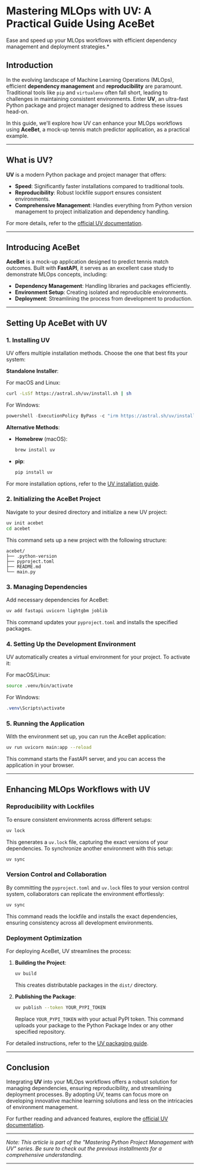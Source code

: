 # Mastering MLOps with UV: A Practical Guide Using AceBet

Ease and speed up your MLOps workflows with efficient dependency management and deployment strategies.*



## Introduction

In the evolving landscape of Machine Learning Operations (MLOps), efficient **dependency management** and **reproducibility** are paramount. Traditional tools like `pip` and `virtualenv` often fall short, leading to challenges in maintaining consistent environments. Enter **UV**, an ultra-fast Python package and project manager designed to address these issues head-on.

In this guide, we'll explore how UV can enhance your MLOps workflows using **AceBet**, a mock-up tennis match predictor application, as a practical example.

---

## What is UV?

**UV** is a modern Python package and project manager that offers:

- **Speed**: Significantly faster installations compared to traditional tools.
- **Reproducibility**: Robust lockfile support ensures consistent environments.
- **Comprehensive Management**: Handles everything from Python version management to project initialization and dependency handling.

For more details, refer to the [official UV documentation](https://docs.astral.sh/uv/).

---

## Introducing AceBet

**AceBet** is a mock-up application designed to predict tennis match outcomes. Built with **FastAPI**, it serves as an excellent case study to demonstrate MLOps concepts, including:

- **Dependency Management**: Handling libraries and packages efficiently.
- **Environment Setup**: Creating isolated and reproducible environments.
- **Deployment**: Streamlining the process from development to production.

---

## Setting Up AceBet with UV

### 1. Installing UV

UV offers multiple installation methods. Choose the one that best fits your system:

**Standalone Installer**:

For macOS and Linux:

```bash
curl -LsSf https://astral.sh/uv/install.sh | sh
```

For Windows:

```powershell
powershell -ExecutionPolicy ByPass -c "irm https://astral.sh/uv/install.ps1 | iex"
```

**Alternative Methods**:

- **Homebrew** (macOS):

  ```bash
  brew install uv
  ```

- **pip**:

  ```bash
  pip install uv
  ```

For more installation options, refer to the [UV installation guide](https://docs.astral.sh/uv/getting-started/installation/).

### 2. Initializing the AceBet Project

Navigate to your desired directory and initialize a new UV project:

```bash
uv init acebet
cd acebet
```

This command sets up a new project with the following structure:

```
acebet/
├── .python-version
├── pyproject.toml
├── README.md
└── main.py
```

### 3. Managing Dependencies

Add necessary dependencies for AceBet:

```bash
uv add fastapi uvicorn lightgbm joblib
```

This command updates your `pyproject.toml` and installs the specified packages.

### 4. Setting Up the Development Environment

UV automatically creates a virtual environment for your project. To activate it:

For macOS/Linux:

```bash
source .venv/bin/activate
```

For Windows:

```powershell
.venv\Scripts\activate
```

### 5. Running the Application

With the environment set up, you can run the AceBet application:

```bash
uv run uvicorn main:app --reload
```

This command starts the FastAPI server, and you can access the application in your browser.

---

## Enhancing MLOps Workflows with UV

### Reproducibility with Lockfiles

To ensure consistent environments across different setups:

```bash
uv lock
```

This generates a `uv.lock` file, capturing the exact versions of your dependencies. To synchronize another environment with this setup:

```bash
uv sync
```

### Version Control and Collaboration

By committing the `pyproject.toml` and `uv.lock` files to your version control system, collaborators can replicate the environment effortlessly:

```bash
uv sync
```

This command reads the lockfile and installs the exact dependencies, ensuring consistency across all development environments.

### Deployment Optimization

For deploying AceBet, UV streamlines the process:

1. **Building the Project**:

   ```bash
   uv build
   ```

   This creates distributable packages in the `dist/` directory.

2. **Publishing the Package**:

   ```bash
   uv publish --token YOUR_PYPI_TOKEN
   ```

   Replace `YOUR_PYPI_TOKEN` with your actual PyPI token. This command uploads your package to the Python Package Index or any other specified repository.

For detailed instructions, refer to the [UV packaging guide](https://docs.astral.sh/uv/guides/package/).

---

## Conclusion

Integrating **UV** into your MLOps workflows offers a robust solution for managing dependencies, ensuring reproducibility, and streamlining deployment processes. By adopting UV, teams can focus more on developing innovative machine learning solutions and less on the intricacies of environment management.

For further reading and advanced features, explore the [official UV documentation](https://docs.astral.sh/uv/).

---

*Note: This article is part of the "Mastering Python Project Management with UV" series. Be sure to check out the previous installments for a comprehensive understanding.*

--- 